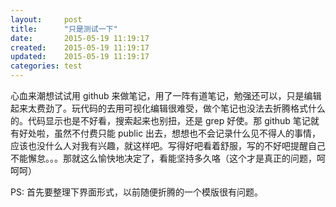 ```yaml
---
layout:     post
title:      "只是测试一下"
date:       2015-05-19 11:19:17
created:    2015-05-19 11:19:17
updated:    2015-05-19 11:19:17
categories: test
---
```


心血来潮想试试用 github 来做笔记，用了一阵有道笔记，勉强还可以，只是编辑起来太费劲了。玩代码的去用可视化编辑很难受，做个笔记也没法去折腾格式什么的。代码显示也是不好看，搜索起来也别扭，还是 grep 好使。那 github 笔记就有好处啦，虽然不付费只能 public 出去，想想也不会记录什么见不得人的事情，应该也没什么人对我有兴趣，就这样吧。写得好吧看着舒服，写的不好吧提醒自己不能懈怠。。。那就这么愉快地决定了，看能坚持多久咯（这个才是真正的问题，呵呵呵）

PS: 首先要整理下界面形式，以前随便折腾的一个模版很有问题。
